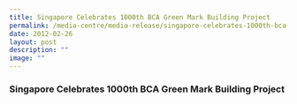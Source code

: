 ```yaml
---
title: Singapore Celebrates 1000th BCA Green Mark Building Project
permalink: /media-centre/media-release/singapore-celebrates-1000th-bca-green-mark-building-project/
date: 2012-02-26
layout: post
description: ""
image: ""
---
```

### **Singapore Celebrates 1000th BCA Green Mark Building Project**